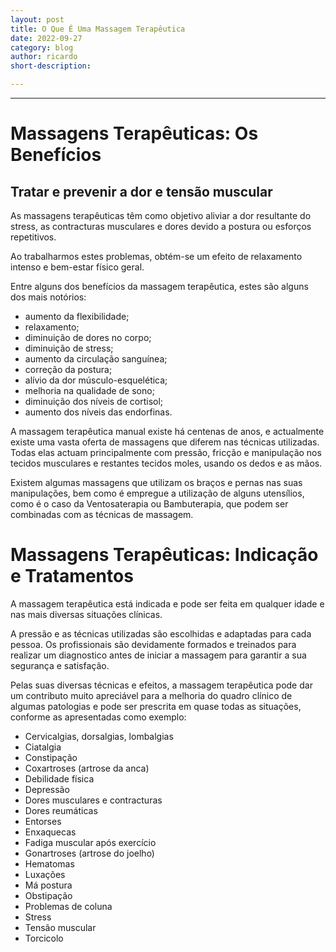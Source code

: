 ```yaml
---
layout: post
title: O Que É Uma Massagem Terapêutica
date: 2022-09-27
category: blog
author: ricardo
short-description: 

---
```

***

# Massagens Terapêuticas: Os Benefícios

## Tratar e prevenir a dor e tensão muscular

As massagens terapêuticas têm como objetivo aliviar a dor resultante do stress, as contracturas musculares e dores devido a postura ou esforços repetitivos.

Ao trabalharmos estes problemas, obtém-se um efeito de relaxamento intenso e bem-estar físico geral.

Entre alguns dos benefícios da massagem terapêutica, estes são alguns dos mais notórios:

* aumento da flexibilidade;
* relaxamento;
* diminuição de dores no corpo;
* diminuição de stress;
* aumento da circulação sanguínea;
* correção da postura;
* alívio da dor músculo-esquelética;
* melhoria na qualidade de sono;
* diminuição dos níveis de cortisol;
* aumento dos níveis das endorfinas.

A massagem terapêutica manual existe há centenas de anos, e actualmente existe uma vasta oferta de massagens que diferem nas técnicas utilizadas. Todas elas actuam principalmente com pressão, fricção e manipulação nos tecidos musculares e restantes tecidos moles, usando os dedos e as mãos.

 Existem algumas massagens que utilizam os braços e pernas nas suas manipulações, bem como é empregue a utilização de alguns utensílios, como é o caso da Ventosaterapia ou Bambuterapia, que podem ser combinadas com as técnicas de massagem.

# Massagens Terapêuticas: Indicação e Tratamentos

A massagem terapêutica está indicada e pode ser feita em qualquer idade e nas mais diversas situações clínicas.

A pressão e as técnicas utilizadas são escolhidas e adaptadas para cada pessoa. Os profissionais são devidamente formados e treinados para realizar um diagnostico antes de iniciar a massagem para garantir a sua segurança e satisfação.

Pelas suas diversas técnicas e efeitos, a massagem terapêutica pode dar um contributo muito apreciável para a melhoria do quadro clínico de algumas patologias e pode ser prescrita em quase todas as situações, conforme as apresentadas como exemplo:

* Cervicalgias, dorsalgias, lombalgias
* Ciatalgia
* Constipação
* Coxartroses (artrose da anca)
* Debilidade física
* Depressão
* Dores musculares e contracturas
* Dores reumáticas
* Entorses
* Enxaquecas
* Fadiga muscular após exercício
* Gonartroses (artrose do joelho)
* Hematomas
* Luxações
* Má postura
* Obstipação
* Problemas de coluna
* Stress
* Tensão muscular
* Torcicolo